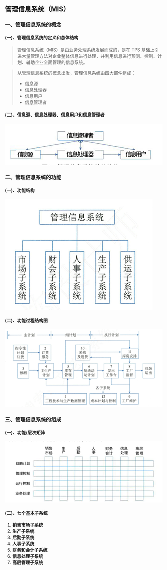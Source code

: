 ## 管理信息系统（MIS）

### 一、管理信息系统的概念

#### (一)、管理信息系统的定义和总体结构

> 管理信息系统（MIS）是由业务处理系统发展而成的，是在 TPS 基础上引进大量管理方法对企业整体信息进行处理，并利用信息进行预测、控制、计划、辅助企业全面管理的信息系统。

> 从管理信息系统的概念出发，管理信息系统由四大部件组成：
>
> - 信息源
> - 信息处理器
> - 信息用户
> - 信息管理者

#### (二)、信息源、信息处理器、信息用户和信息管理者

![](../../.images/202501/071148.png)



### 二、管理信息系统的功能

#### (一)、功能结构

![](../../.images/202501/071151.png)

#### (二)、功能过程结构图

![](../../.images/202501/071152.png)



### 三、管理信息系统的组成

#### (一)、功能/层次矩阵

![](../../.images/202501/071153.png)

#### (二)、七个基本子系统

1. **销售市场子系统**
2. **生产子系统**
3. **后勤子系统**
4. **人事子系统**
5. **财务和会计子系统**
6. **信息处理子系统**
7. **高层管理子系统**